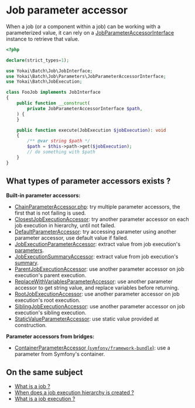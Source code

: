# Job parameter accessor

When a job (or a component within a job) can be working with a parameterized value,
it can rely on a [JobParameterAccessorInterface](../../src/Job/Parameters/JobParameterAccessorInterface.php)
instance to retrieve that value.

```php
<?php

declare(strict_types=1);

use Yokai\Batch\Job\JobInterface;
use Yokai\Batch\Job\Parameters\JobParameterAccessorInterface;
use Yokai\Batch\JobExecution;

class FooJob implements JobInterface
{
    public function __construct(
        private JobParameterAccessorInterface $path,
    ) {
    }

    public function execute(JobExecution $jobExecution): void
    {
        /** @var string $path */
        $path = $this->path->get($jobExecution);
        // do something with $path
    }
}
```
## What types of parameter accessors exists ?

**Built-in parameter accessors:**
- [ChainParameterAccessor.php](../../src/Job/Parameters/ChainParameterAccessor.php):
  try multiple parameter accessors, the first that is not failing is used.
- [ClosestJobExecutionAccessor](../../src/Job/Parameters/ClosestJobExecutionAccessor.php):
  try another parameter accessor on each job execution in hierarchy, until not failed.
- [DefaultParameterAccessor](../../src/Job/Parameters/DefaultParameterAccessor.php):
  try accessing parameter using another parameter accessor, use default value if failed.
- [JobExecutionParameterAccessor](../../src/Job/Parameters/JobExecutionParameterAccessor.php):
  extract value from job execution's [parameters](../../src/JobParameters.php).
- [JobExecutionSummaryAccessor](../../src/Job/Parameters/JobExecutionSummaryAccessor.php):
  extract value from job execution's [summary](../../src/Summary.php).
- [ParentJobExecutionAccessor](../../src/Job/Parameters/ParentJobExecutionAccessor.php):
  use another parameter accessor on job execution's parent execution.
- [ReplaceWithVariablesParameterAccessor](../../src/Job/Parameters/ReplaceWithVariablesParameterAccessor.php):
  use another parameter accessor to get string value, and replace variables before returning.
- [RootJobExecutionAccessor](../../src/Job/Parameters/RootJobExecutionAccessor.php):
  use another parameter accessor on job execution's root execution.
- [SiblingJobExecutionAccessor](../../src/Job/Parameters/SiblingJobExecutionAccessor.php):
  use another parameter accessor on job execution's sibling execution.
- [StaticValueParameterAccessor](../../src/Job/Parameters/StaticValueParameterAccessor.php):
  use static value provided at construction.

**Parameter accessors from bridges:**
- [ContainerParameterAccessor (`symfony/framework-bundle`)](https://github.com/yokai-php/batch-symfony-framework/blob/0.x/src/ContainerParameterAccessor.php):
  use a parameter from Symfony's container.

## On the same subject

- [What is a job ?](job.md)
- [When does a job execution hierarchy is created ?](job-with-children.md)
- [What is a job execution ?](job-execution.md)
